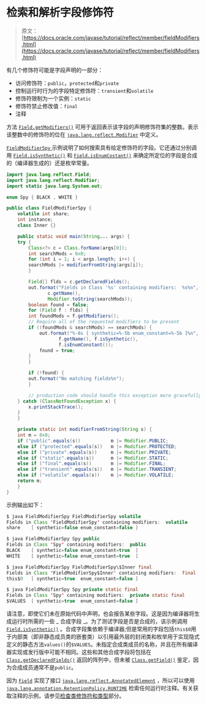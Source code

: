 # 检索和解析字段修饰符

> 原文： [https://docs.oracle.com/javase/tutorial/reflect/member/fieldModifiers.html](https://docs.oracle.com/javase/tutorial/reflect/member/fieldModifiers.html)

有几个修饰符可能是字段声明的一部分：

*   访问修饰符：`public`，`protected`和`private`
*   控制运行时行为的字段特定修饰符：`transient`和`volatile`
*   修饰符限制为一个实例：`static`
*   修饰符禁止修改值：`final`
*   注释

方法 [`Field.getModifiers()`](https://docs.oracle.com/javase/8/docs/api/java/lang/reflect/Field.html#getModifiers--) 可用于返回表示该字段的声明修饰符集的整数。表示该整数中的修饰符的位在 [`java.lang.reflect.Modifier`](https://docs.oracle.com/javase/8/docs/api/java/lang/reflect/Modifier.html) 中定义。

[``FieldModifierSpy`` ](example/FieldModifierSpy.java)示例说明了如何搜索具有给定修饰符的字段。它还通过分别调用 [`Field.isSynthetic()`](https://docs.oracle.com/javase/8/docs/api/java/lang/reflect/Field.html#isSynthetic--) 和 [`Field.isEnumCostant()`](https://docs.oracle.com/javase/8/docs/api/java/lang/reflect/Field.html#isEnumConstant--) 来确定所定位的字段是合成的（编译器生成的）还是枚举常量。

```java
import java.lang.reflect.Field;
import java.lang.reflect.Modifier;
import static java.lang.System.out;

enum Spy { BLACK , WHITE }

public class FieldModifierSpy {
    volatile int share;
    int instance;
    class Inner {}

    public static void main(String... args) {
	try {
	    Class<?> c = Class.forName(args[0]);
	    int searchMods = 0x0;
	    for (int i = 1; i < args.length; i++) {
		searchMods |= modifierFromString(args[i]);
	    }

	    Field[] flds = c.getDeclaredFields();
	    out.format("Fields in Class '%s' containing modifiers:  %s%n",
		       c.getName(),
		       Modifier.toString(searchMods));
	    boolean found = false;
	    for (Field f : flds) {
		int foundMods = f.getModifiers();
		// Require all of the requested modifiers to be present
		if ((foundMods & searchMods) == searchMods) {
		    out.format("%-8s [ synthetic=%-5b enum_constant=%-5b ]%n",
			       f.getName(), f.isSynthetic(),
			       f.isEnumConstant());
		    found = true;
		}
	    }

	    if (!found) {
		out.format("No matching fields%n");
	    }

        // production code should handle this exception more gracefully
	} catch (ClassNotFoundException x) {
	    x.printStackTrace();
	}
    }

    private static int modifierFromString(String s) {
	int m = 0x0;
	if ("public".equals(s))           m |= Modifier.PUBLIC;
	else if ("protected".equals(s))   m |= Modifier.PROTECTED;
	else if ("private".equals(s))     m |= Modifier.PRIVATE;
	else if ("static".equals(s))      m |= Modifier.STATIC;
	else if ("final".equals(s))       m |= Modifier.FINAL;
	else if ("transient".equals(s))   m |= Modifier.TRANSIENT;
	else if ("volatile".equals(s))    m |= Modifier.VOLATILE;
	return m;
    }
}

```

示例输出如下：

```java
$ java FieldModifierSpy FieldModifierSpy volatile
Fields in Class 'FieldModifierSpy' containing modifiers:  volatile
share    [ synthetic=false enum_constant=false ]

$ java FieldModifierSpy Spy public
Fields in Class 'Spy' containing modifiers:  public
BLACK    [ synthetic=false enum_constant=true  ]
WHITE    [ synthetic=false enum_constant=true  ]

$ java FieldModifierSpy FieldModifierSpy\$Inner final
Fields in Class 'FieldModifierSpy$Inner' containing modifiers:  final
this$0   [ synthetic=true  enum_constant=false ]

$ java FieldModifierSpy Spy private static final
Fields in Class 'Spy' containing modifiers:  private static final
$VALUES  [ synthetic=true  enum_constant=false ]

```

请注意，即使它们未在原始代码中声明，也会报告某些字段。这是因为编译器将生成运行时所需的一些 _ 合成字段 _。为了测试字段是否是合成的，该示例调用 [`Field.isSynthetic()`](https://docs.oracle.com/javase/8/docs/api/java/lang/reflect/Field.html#isSynthetic--) 。合成字段集依赖于编译器;但是常用的字段包括`this$0`用于内部类（即非静态成员类的嵌套类）以引用最外层的封闭类和枚举用于实现隐式定义的静态方法`values()`的`$VALUES`。未指定合成类成员的名称，并且在所有编译器实现或发行版中可能不相同。这些和其他合成字段将包括在 [`Class.getDeclaredFields()`](https://docs.oracle.com/javase/8/docs/api/java/lang/Class.html#getDeclaredFields--) 返回的阵列中，但未被 [`Class.getField()`](https://docs.oracle.com/javase/8/docs/api/java/lang/Class.html#getField-java.lang.String-) 鉴定，因为合成成员通常不是`public`。

因为 [`Field`](https://docs.oracle.com/javase/8/docs/api/java/lang/reflect/Field.html) 实现了接口 [`java.lang.reflect.AnnotatedElement`](https://docs.oracle.com/javase/8/docs/api/java/lang/reflect/AnnotatedElement.html) ，所以可以使用 [`java.lang.annotation.RetentionPolicy.RUNTIME`](https://docs.oracle.com/javase/8/docs/api/java/lang/annotation/RetentionPolicy.html#RUNTIME) 检索任何运行时注释。有关获取注释的示例，请参见[检查类修饰符和类型](../class/classModifiers.html)部分。